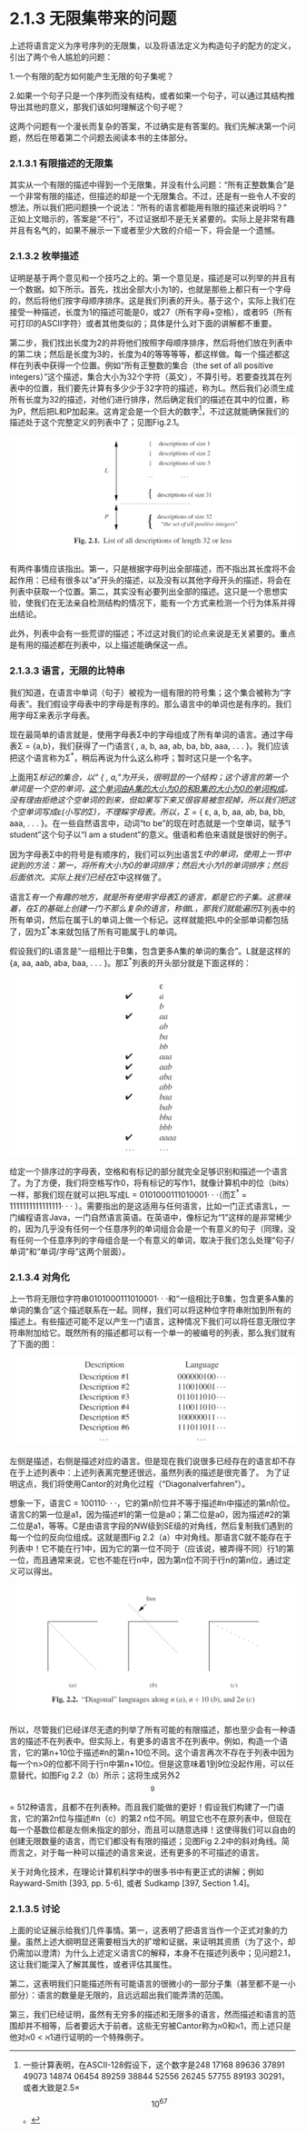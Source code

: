 # 2.1.3 无限集带来的问题

上述将语言定义为序号序列的无限集，以及将语法定义为构造句子的配方的定义，引出了两个令人尴尬的问题：

1.一个有限的配方如何能产生无限的句子集呢？

2.如果一个句子只是一个序列而没有结构，或者如果一个句子，可以通过其结构推导出其他的意义，那我们该如何理解这个句子呢？

这两个问题有一个漫长而复杂的答案，不过确实是有答案的。我们先解决第一个问题，然后在带着第二个问题去阅读本书的主体部分。


### 2.1.3.1 有限描述的无限集

其实从一个有限的描述中得到一个无限集，并没有什么问题：“所有正整数集合”是一个非常有限的描述，但描述的却是一个无限集合。不过，还是有一些令人不安的想法，所以我们把问题换一个说法：“所有的语言都能用有限的描述来说明吗？” 正如上文暗示的，答案是“不行”，不过证据却不是无关紧要的。实际上是非常有趣并且有名气的，如果不展示一下或者至少大致的介绍一下，将会是一个遗憾。

### 2.1.3.2 枚举描述

证明是基于两个意见和一个技巧之上的。第一个意见是，描述是可以列举的并且有一个数据。如下所示。首先，找出全部大小为1的，也就是那些上都只有一个字母的，然后将他们按字母顺序排序。这是我们列表的开头。基于这个，实际上我们在接受一种描述，长度为1的描述可能是0，或27（所有字母+空格），或者95（所有可打印的ASCII字符）或者其他类似的；具体是什么对下面的讲解都不重要。

第二步，我们找出长度为2的并将他们按照字母顺序排序，然后将他们放在列表中的第二块；然后是长度为3的，长度为4的等等等等，都这样做。每一个描述都这样在列表中获得一个位置。例如“所有正整数的集合（the set of all positive integers）”这个描述，集合大小为32个字符（英文），不算引号。若要查找其在列表中的位置，我们要先计算有多少少于32字符的描述，称为L。然后我们必须生成所有长度为32的描述，对他们进行排序，然后确定我们的描述在其中的位置，称为P，然后把L和P加起来。这肯定会是一个巨大的数字[^1]，不过这就能确保我们的描述处于这个完整定义的列表中了；见图Fig.2.1。

![Fig.2.1](../../img/2.1.3.1_1-Fig.2.1.png)

有两件事情应该指出。第一，只是根据字母列出全部描述，而不指出其长度将不会起作用：已经有很多以“a”开头的描述，以及没有以其他字母开头的描述，将会在列表中获取一个位置。第二，其实没有必要列出全部的描述。这只是一个思想实验，使我们在无法亲自检测结构的情况下，能有一个方式来检测一个行为体系并得出结论。 

此外，列表中会有一些荒谬的描述；不过这对我们的论点来说是无关紧要的。重点是有用的描述都在列表中，以上描述能确保这一点。

[^1]: 一些计算表明，在ASCII-128假设下，这个数字是248 17168 89636 37891 49073 14874 06454 89259 38844 52556 26245 57755 89193 30291，或者大致是2.5× $$10^{67}$$。


### 2.1.3.3 语言，无限的比特串

我们知道，在语言中单词（句子）被视为一组有限的符号集；这个集合被称为“字母表”。我们假设字母表中的字母是有序的。那么语言中的单词也是有序的。我们用字母Σ来表示字母表。

现在最简单的语言就是，使用字母表Σ中的字母组成了所有单词的语言。通过字母表Σ = {a,b}，我们获得了一门语言{ , a, b, aa, ab, ba, bb, aaa, . . . }。我们应该把这个语言称为Σ<sup>*</sup>，稍后再说为什么这么称呼；暂时这只是一个名字。

上面用Σ<sup>*</sup>标记的集合，以“ { , a,”为开头，很明显的一个结构；这个语言的第一个单词是一个空的单词，<u>这个单词由A集的大小为0的和B集的大小为0的单词构成</u>。没有理由拒绝这个空单词的到来，但如果写下来又很容易被忽视掉，所以我们把这个空单词写成ε(小写的Σ)，不理睬字母表。所以，Σ<sup>*</sup> = { ε, a, b, aa, ab, ba, bb, aaa, . . . }。在一些自然语言中，动词“to be”的现在时态就是一个空单词，赋予“I student”这个句子以“I am a student”的意义。俄语和希伯来语就是很好的例子。

因为字母表Σ中的符号是有顺序的，我们可以列出语言Σ<sup>*</sup>中的单词，使用上一节中说到的方法：第一，将所有大小为0的单词排序；然后大小为1的单词排序；然后后面依次。实际上我们已经在Σ<sup>*</sup>中这样做了。

语言Σ<sup>*</sup>有一个有趣的地方，就是所有使用字母表Σ的语言，都是它的子集。这意味着，在Σ的基础上创建一门不那么复杂的语言，称做L，那我们就能遍历Σ<sup>*</sup>列表中的所有单词，然后在属于L的单词上做一个标记。这样就能把L中的全部单词都包括了，因为Σ<sup>*</sup>本来就包括了所有可能属于L的单词。

假设我们的L语言是“一组相比于B集，包含更多A集的单词的集合”。L就是这样的{a, aa, aab, aba, baa, . . . }。那Σ<sup>*</sup>列表的开头部分就是下面这样的：

![2](../../img/2.1.3.3_2.png)


给定一个排序过的字母表，空格和有标记的部分就完全足够识别和描述一个语言了。为了方便，我们将空格写作0，将有标记的写作1，就像计算机中的位（bits）一样，那我们现在就可以把L写成L =  0101000111010001· · ·（而Σ<sup>*</sup> = 1111111111111111· · · ）。需要指出的是这适用与任何语言，比如一门正式语言L，一门编程语言Java，一门自然语言英语。在英语中，像标记为“1”这样的是非常稀少的，因为几乎没有任何一个任意序列的单词组合会是一个有意义的句子（同理，没有任何一个任意序列的字母组合是一个有意义的单词，取决于我们怎么处理“句子/单词”和“单词/字母”这两个层面）。

### 2.1.3.4 对角化

上一节将无限位字符串0101000111010001· · ·和“一组相比于B集，包含更多A集的单词的集合”这个描述联系在一起。同样，我们可以将这种位字符串附加到所有的描述上。有些描述可能不足以产生一门语言，这种情况下我们可以将任意无限位字符串附加给它。既然所有的描述都可以有一个单一的被编号的列表，那么我们就有了下面的图：

![3](../../img/2.1.3.4_3.png)

左侧是描述，右侧是描述对应的语言。但是现在我们说很多已经存在的语言却不存在于上述列表中：上述列表离完整还很远，虽然列表的描述是很完善了。 为了证明这点，我们将使用Cantor的对角化过程（“Diagonalverfahren”）。

想象一下，语言C = 100110· · ·，它的第n阶位并不等于描述#n中描述的第n阶位。语言C的第一位是a1，因为描述#1的第一位是a0；第二位是a0，因为描述#2的第二位是a1，等等。C是由语言字段的NW级到SE级的对角线，然后复制我们遇到的每一个位的反向位组成。这就是图Fig 2.2（a）中对角线。那语言C就不能存在于列表中！它不能在行1中，因为它的第一位不同于（应该说，被弄得不同）行1的第一位，而且通常来说，它也不能在行n中，因为第n位不同于行n的第n位，通过定义可以得出。

![Fig 2.2(a)](../../img/2.1.3.4_4-Fig.2.2.png)

所以，尽管我们已经详尽无遗的列举了所有可能的有限描述，那也至少会有一种语言的描述不在列表中。但实际上，有更多的语言不在列表中。例如，构造一个语言，它的第n+10位于描述#n的第n+10位不同。这个语言再次不存在于列表中因为每一个n>0的位都不同于行n中第n+10位。但是这意味着1到9位没起作用，可以任意替代，如图Fig 2.2（b）所示；这将生成另外2$${^9}$$ = 512种语言，且都不在列表种。而且我们能做的更好！假设我们构建了一门语言，它的第2n位与描述#n（c）的第2
n位不同。明显它也不在原列表中，但现在每一个基数位都是左侧未指定的部分，而且可以随意选择！这使得我们可以自由的创建无限数量的语言，而它们都没有有限的描述；见图Fig 2.2中的斜对角线。简而言之，对于每一种可以描述的语言来说，还有更多的不可描述的语言。

关于对角化技术，在理论计算机科学中的很多书中有更正式的讲解；例如Rayward-Smith [393, pp. 5-6], 或者 Sudkamp [397, Section 1.4]。

### 2.1.3.5 讨论

上面的论证展示给我们几件事情。第一，这表明了把语言当作一个正式对象的力量。虽然上述大纲明显还需要相当大的扩增和证据，来证明其资质（为了这个，却仍需加以澄清）为什么上述定义语言C的解释，本身不在描述列表中；见问题2.1，这让我们能深入了解其属性，或者评估其属性。

第二，这表明我们只能描述所有可能语言的很微小的一部分子集（甚至都不是一小部分）：语言的数量是无限的，且远远超出我们能弄清的范围。

第三，我们已经证明，虽然有无穷多的描述和无限多的语言，然而描述和语言的范围却并不相等，后者要远大于前者。这些无穷被Cantor称为ℵ0和ℵ1，而上述只是他对ℵ0 < ℵ1进行证明的一个特殊例子。
